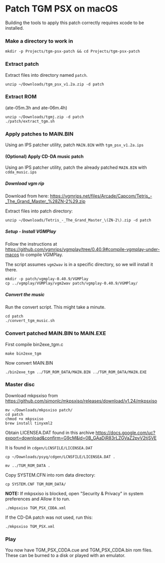 # Patch TGM PSX on macOS

Building the tools to apply this patch correctly requires xcode to be installed.

### Make a directory to work in

```
mkdir -p Projects/tgm-psx-patch && cd Projects/tgm-psx-patch
```

### Extract patch

Extract files into directory named `patch`.

```
unzip ~/Downloads/tgm_psx_v1.2a.zip -d patch
```

### Extract ROM
(ate-05m.3h and ate-06m.4h)

```
unzip ~/Downloads/tgmj.zip -d patch
./patch/extract_tgm.sh
```

### Apply patches to MAIN.BIN

Using an IPS patcher utility, patch `MAIN.BIN` with `tgm_psx_v1.2a.ips`

#### (Optional) Apply CD-DA music patch

Using an IPS patcher utility, patch the already patched `MAIN.BIN` with `cdda_music.ips`

##### Download vgm rip

Download from here: https://vgmrips.net/files/Arcade/Capcom/Tetris_-_The_Grand_Master_%28ZN-2%29.zip

Extract files into patch directory:

```
unzip ~/Downloads/Tetris_-_The_Grand_Master_\(ZN-2\).zip -d patch
```

##### Setup - Install VGMPlay

Follow the instructions at https://github.com/vgmrips/vgmplay/tree/0.40.9#compile-vgmplay-under-macos to compile VGMPlay.

The script assumes `vgm2wav` is in a specific directory, so we will install it there.

```
mkdir -p patch/vgmplay-0.40.9/VGMPlay
cp ../vgmplay/VGMPlay/vgm2wav patch/vgmplay-0.40.9/VGMPlay/
```

##### Convert the music

Run the convert script. This might take a minute.
```
cd patch
./convert_tgm_music.sh
```

### Convert patched MAIN.BIN to MAIN.EXE

First compile bin2exe_tgm.c

```
make bin2exe_tgm
```

Now convert MAIN.BIN
```
./bin2exe_tgm ../TGM_ROM_DATA/MAIN.BIN ../TGM_ROM_DATA/MAIN.EXE
```

### Master disc
Download mkpsxiso from https://github.com/simonlc/mkpsxiso/releases/download/v1.24/mkpsxiso

```
mv ~/Downloads/mkpsxiso patch/
cd patch
chmod +x mkpsxiso
brew install tinyxml2
```

Obtain LICENSEA.DAT found in this archive https://docs.google.com/uc?export=download&confirm=G9cM&id=0B_GAaDjR83rLZGVaZ2pvV2tjSVE

It is found in `cdgen/LCNSFILE/LICENSEA.DAT`
```
cp ~/Downloads/psyq/cdgen/LCNSFILE/LICENSEA.DAT .
```

```
mv ../TGM_ROM_DATA .
```

Copy SYSTEM.CFN into rom data directory:
```
cp SYSTEM.CNF TGM_ROM_DATA/
```

**NOTE:** If mkpsxiso is blocked, open "Security & Privacy" in system preferences and Allow it to run.

```
./mkpsxiso TGM_PSX_CDDA.xml
```

If the CD-DA patch was not used, run this:

```
./mkpsxiso TGM_PSX.xml
```

### Play

You now have TGM_PSX_CDDA.cue and TGM_PSX_CDDA.bin rom files. These can be burned to a disk or played with an emulator.
